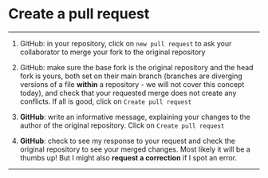 # Create a pull request

***

1. GitHub: in your repository, click on `new pull request` to ask your collaborator to merge your fork to the original repository

<!--     ![](./assets/pull-request-button.png)  -->

2. GitHub: make sure the base fork is the original repository and the head fork is yours, both set on their main branch (branches are diverging versions of a file **within** a repository - we will not cover this concept today), and check that your requested merge does not create any conflicts. If all is good, click on `Create pull request`

<!--     ![](./assets/create-pull-request.png)  -->

3. **GitHub**: write an informative message, explaining your changes to the author of the original repository. Click on `Create pull request`

<!--     ![](./assets/pull-request-message.png)  -->

4. **GitHub**: check to see my response to your request and check the original repository to see your merged changes. Most likely it will be a thumbs up! But I might also **request a correction** if I spot an error.  


***